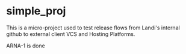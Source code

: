 # simple_proj
This is a micro-project used to test release flows from Landi's internal github
to external client VCS and Hosting Platforms.

ARNA-1 is done
